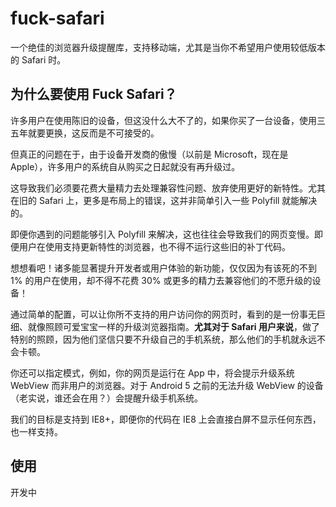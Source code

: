 # fuck-safari

一个绝佳的浏览器升级提醒库，支持移动端，尤其是当你不希望用户使用较低版本的 Safari 时。

## 为什么要使用 Fuck Safari？

许多用户在使用陈旧的设备，但这没什么大不了的，如果你买了一台设备，使用三五年就要更换，这反而是不可接受的。

但真正的问题在于，由于设备开发商的傲慢（以前是 Microsoft，现在是 Apple），许多用户的系统自从购买之日起就没有再升级过。

这导致我们必须要花费大量精力去处理兼容性问题、放弃使用更好的新特性。尤其在旧的 Safari 上，更多是布局上的错误，这并非简单引入一些 Polyfill 就能解决的。

即便你遇到的问题能够引入 Polyfill 来解决，这也往往会导致我们的网页变慢。即便用户在使用支持更新特性的浏览器，也不得不运行这些旧的补丁代码。

想想看吧！诸多能显著提升开发者或用户体验的新功能，仅仅因为有该死的不到 1% 的用户在使用，却不得不花费 30% 或更多的精力去兼容他们的不愿升级的设备！

通过简单的配置，可以让你所不支持的用户访问你的网页时，看到的是一份事无巨细、就像照顾可爱宝宝一样的升级浏览器指南。**尤其对于 Safari 用户来说**，做了特别的照顾，因为他们坚信只要不升级自己的手机系统，那么他们的手机就永远不会卡顿。

你还可以指定模式，例如，你的网页是运行在 App 中，将会提示升级系统 WebView 而非用户的浏览器。对于 Android 5 之前的无法升级 WebView 的设备（老实说，谁还会在用？）会提醒升级手机系统。

我们的目标是支持到 IE8+，即便你的代码在 IE8 上会直接白屏不显示任何东西，也一样支持。

## 使用

开发中
